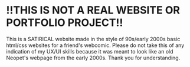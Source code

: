 # !!THIS IS NOT A REAL WEBSITE OR PORTFOLIO PROJECT!!

This is a SATIRICAL website made in the style of 90s/early 2000s basic html/css websites for a friend's webcomic. Please do not take this of any indication of my UX/UI skills because it was meant to look like an old Neopet's webpage from the early 2000s. Thank you for understanding.
